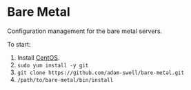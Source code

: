 # Bare Metal
Configuration management for the bare metal servers.

To start:
1. Install [CentOS](https://www.centos.org).
1. `sudo yum install -y git`
1. `git clone https://github.com/adam-swell/bare-metal.git`
1. `/path/to/bare-metal/bin/install`
